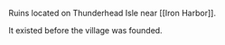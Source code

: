 Ruins located on Thunderhead Isle near [[Iron Harbor]].

It existed before the village was founded.
